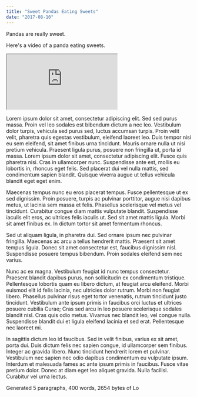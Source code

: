 ```yaml
---
title: "Sweet Pandas Eating Sweets"
date: "2017-08-10"
---
```


Pandas are really sweet.

Here's a video of a panda eating sweets.

<div class="embed-responsive embed-responsive-16by9">
  <iframe className="embed-responsive-item" src="https://www.youtube.com/embed/4n0xNbfJLR8" allowfullscreen></iframe>
</div>

Lorem ipsum dolor sit amet, consectetur adipiscing elit. Sed sed purus massa. Proin vel leo sodales est bibendum dictum a nec leo. Vestibulum dolor turpis, vehicula sed purus sed, luctus accumsan turpis. Proin velit velit, pharetra quis egestas vestibulum, eleifend laoreet leo. Duis tempor nisi eu sem eleifend, sit amet finibus urna tincidunt. Mauris ornare nulla ut nisi pretium vehicula. Praesent ligula purus, posuere non fringilla ut, porta id massa. Lorem ipsum dolor sit amet, consectetur adipiscing elit. Fusce quis pharetra nisi. Cras in ullamcorper nunc. Suspendisse ante est, mollis eu lobortis in, rhoncus eget felis. Sed placerat dui vel nulla mattis, sed condimentum sapien blandit. Quisque viverra augue ut tellus vehicula blandit eget eget enim.

Maecenas tempus nunc eu eros placerat tempus. Fusce pellentesque ut ex sed dignissim. Proin posuere, turpis ac pulvinar porttitor, augue nisi dapibus metus, ut lacinia sem massa et felis. Phasellus scelerisque vel metus vel tincidunt. Curabitur congue diam mattis vulputate blandit. Suspendisse iaculis elit eros, ac ultrices felis iaculis ut. Sed sit amet mattis ligula. Morbi sit amet finibus ex. In dictum tortor sit amet fermentum rhoncus.

Sed ut aliquam ligula, in pharetra dui. Sed ornare ipsum nec pulvinar fringilla. Maecenas ac arcu a tellus hendrerit mattis. Praesent sit amet tempus ligula. Donec sit amet consectetur est, faucibus dignissim nisl. Suspendisse posuere tempus bibendum. Proin sodales eleifend sem nec varius.

Nunc ac ex magna. Vestibulum feugiat id nunc tempus consectetur. Praesent blandit dapibus purus, non sollicitudin ex condimentum tristique. Pellentesque lobortis quam eu libero dictum, at feugiat arcu eleifend. Morbi euismod elit id felis lacinia, nec ultricies dolor rutrum. Morbi non feugiat libero. Phasellus pulvinar risus eget tortor venenatis, rutrum tincidunt justo tincidunt. Vestibulum ante ipsum primis in faucibus orci luctus et ultrices posuere cubilia Curae; Cras sed arcu in leo posuere scelerisque sodales blandit nisl. Cras quis odio metus. Vivamus nec blandit leo, vel congue nulla. Suspendisse blandit dui et ligula eleifend lacinia et sed erat. Pellentesque nec laoreet mi.

In sagittis dictum leo id faucibus. Sed in velit finibus, varius ex sit amet, porta dui. Duis dictum felis nec sapien congue, id ullamcorper sem finibus. Integer ac gravida libero. Nunc tincidunt hendrerit lorem et pulvinar. Vestibulum nec sapien nec odio dapibus condimentum eu vulputate ipsum. Interdum et malesuada fames ac ante ipsum primis in faucibus. Fusce vitae pretium dolor. Donec at diam eget leo aliquet gravida. Nulla facilisi. Curabitur vel urna lectus.

Generated 5 paragraphs, 400 words, 2654 bytes of Lo
